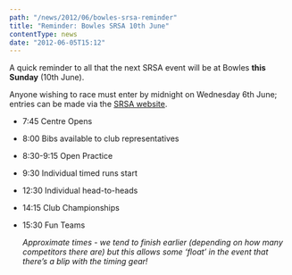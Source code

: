 ```yaml
---
path: "/news/2012/06/bowles-srsa-reminder"
title: "Reminder: Bowles SRSA 10th June"
contentType: news
date: "2012-06-05T15:12"
---
```


A quick reminder to all that the next SRSA event will be at Bowles **this Sunday** (10th June).

Anyone wishing to race must enter by midnight on Wednesday 6th June; entries can be made via the [SRSA website](http://www.srsa.org.uk/).

* 7:45      Centre Opens

* 8:00      Bibs available to club representatives

* 8:30-9:15 Open Practice

* 9:30      Individual timed runs start

* 12:30     Individual head-to-heads

* 14:15     Club Championships

* 15:30     Fun Teams

  *Approximate times - we tend to finish earlier (depending on how many competitors there are) but this allows some ‘float’ in the event that there’s a blip with the timing gear!*

